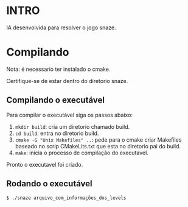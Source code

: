 # INTRO

IA desenvolvida para resolver o jogo snaze.

# Compilando

Nota: é necessario ter instalado o cmake.

Certifique-se de estar dentro do diretorio snaze.

## Compilando o executável

Para compilar o executável siga os passos abaixo:

1. `mkdir build`: cria um diretorio chamado build.
2. `cd build`: entra no diretorio build.
3. `cmake -G "Unix Makefiles" ..`: pede para o cmake criar Makefiles baseado no scrip CMakeLits.txt que esta no diretorio pai do build.
4. `make`: inicia o processo de compilação do executavel.

Pronto o executavel foi criado.

## Rodando o executável

```
$ ./snaze arquivo_com_informações_dos_levels
``` 
